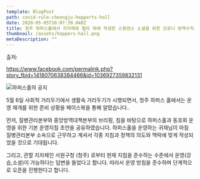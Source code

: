 ```yaml
---
template: BlogPost
path: covid-rule-cheongju-hopperts-hall
date: 2020-05-05T16:07:39.048Z
title: 청주 하퍼스홀에서 지자체와 협의 하에 작성한 스윙댄스 소셜을 위한 코로나 방역수칙
thumbnail: /assets/hoppers-hall.png
metaDescription: ""
---
```

출처:

<https://www.facebook.com/permalink.php?story_fbid=1418070638384466&id=1036927359832131>

![하퍼스홀의 공지](/assets/notice.png)

5월 6일 사회적 거리두기에서 생활속 거리두기가 시행되면서, 청주 하퍼스 홀에서는  운영 재개를 위한 준비 상황을 페이스북을 통해 알렸습니다.. 

먼저, 질병관리본부와 중앙방역대책본부의 브리핑, 침을 바탕으로 하퍼스홀과 동호회 운영을 위한 기본 운영지침 초안을 공유하였습니다. 하퍼스홀을 운영하는 귀재님이 마침 질병관리본부 소속으로 근무하고 계셔서 각종 지침과  정책의 의도와 맥락에 맞게 작성되었을 것으로 기대됩니다. 

그리고, 관할 지자체인 서원구청 (청주) 로부터 현재 지침을 준수하는 수준에서 운영(강습,소셜)이 가능하다는 답변을 들었다고 합니다. 따라서 운영 방침을 준수하며 단계적으로 오픈을 진행한다고 합니다.